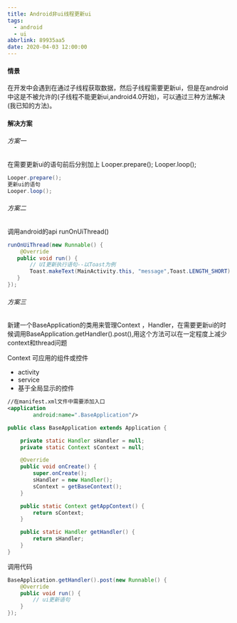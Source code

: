 ```yaml
---
title: Android非ui线程更新ui
tags:
  - android
  - ui
abbrlink: 89935aa5
date: 2020-04-03 12:00:00
---
```


#### 情景
在开发中会遇到在通过子线程获取数据，然后子线程需要更新ui，但是在android中这是不被允许的(子线程不能更新ui,android4.0开始)，可以通过三种方法解决(我已知的方法)。

#### 解决方案
###### 方案一
在需要更新ui的语句前后分别加上	Looper.prepare();	Looper.loop();

```java
Looper.prepare();
更新ui的语句
Looper.loop();
```

###### 方案二
调用android的api  runOnUiThread()

```java
runOnUiThread(new Runnable() {
	@Override
   public void run() {
       // UI更新执行语句--以Toast为例
       Toast.makeText(MainActivity.this, "message",Toast.LENGTH_SHORT).show();
   }
});
```

###### 方案三
新建一个BaseApplication的类用来管理Context ，Handler，在需要更新ui的时候调用BaseApplication.getHandler().post(),用这个方法可以在一定程度上减少context和thread问题

Context 可应用的组件或控件

- activity
- service
- 基于全局显示的控件

```xml
//在manifest.xml文件中需要添加入口
<application
        android:name=".BaseApplication"/>

```

```java
public class BaseApplication extends Application {

    private static Handler sHandler = null;
    private static Context sContext = null;

    @Override
    public void onCreate() {
        super.onCreate();
        sHandler = new Handler();
        sContext = getBaseContext();
    }

    public static Context getAppContext() {
        return sContext;
    }

    public static Handler getHandler() {
        return sHandler;
    }
}
```
调用代码

```java
BaseApplication.getHandler().post(new Runnable() {
	@Override
	public void run() {
    	// ui更新语句
	}
});
```
